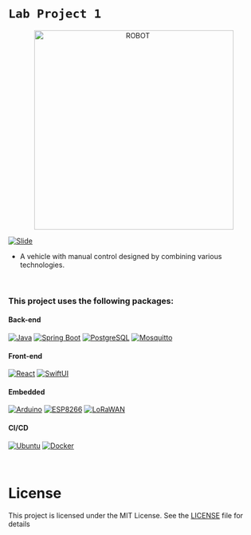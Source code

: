 # `Lab Project 1`

<div align="center">
<img src="/images/robot-imges.gif" alt="ROBOT" width="400" height="400">
</div>

[![Slide](https://img.shields.io/badge/Slide-000?style=for-the-badge&logo=livejournal&logoColor=white&color=FF0000)](./images/Slayt.pdf)

- A vehicle with manual control designed by combining various technologies.

<br>

### This project uses the following packages:

#### Back-end

[![Java](https://img.shields.io/badge/java-17.0-000?style=for-the-badge&logo=openjdk&logoColor=white&color=FF9A00)](https://www.java.com/en/)
[![Spring Boot](https://img.shields.io/badge/spring%20boot-3.1-000?style=for-the-badge&logo=springboot&logoColor=white&color=6DB33F)](https://spring.io/)
[![PostgreSQL](https://img.shields.io/badge/PostgreSQL-15.2-000?style=for-the-badge&logo=postgresql&logoColor=white&color=4479A1)](https://www.postgresql.org/)
[![Mosquitto](https://img.shields.io/badge/Mosquitto-2.0-000?style=for-the-badge&logo=eclipsemosquitto&logoColor=white&color=3C5280)](https://mosquitto.org/)

#### Front-end

[![React](https://img.shields.io/badge/React-18.0-000?style=for-the-badge&logo=react&logoColor=white&color=61DAFB)](https://react.dev/)
[![SwiftUI](https://img.shields.io/badge/SwiftUI-5.8-C70D2C?style=for-the-badge&logo=Swift&logoColor=white&color=F05138)](https://www.swift.org/)

#### Embedded

[![Arduino](https://img.shields.io/badge/Ardunio%20Mega-C70D2C?style=for-the-badge&logo=arduino&color=00878F)](https://www.arduino.cc/)
[![ESP8266](https://img.shields.io/badge/ESP32-C70D2C?style=for-the-badge&logo=esphome&color=0F0F11)](https://www.espressif.com/en/products/socs/esp32)
[![LoRaWAN](https://img.shields.io/badge/LoRaWan-C70D2C?style=for-the-badge&logo=wikiquote&color=380953)](https://lora-alliance.org/about-lorawan/)

#### CI/CD

[![Ubuntu](https://img.shields.io/badge/Ubuntu%20Server-22.0-000?style=for-the-badge&logo=ubuntu&logoColor=white&color=E95420)](https://ubuntu.com/server)
[![Docker](https://img.shields.io/badge/Docker-24.0-000?style=for-the-badge&logo=docker&logoColor=white&color=2496ED)](https://www.docker.com/)

<br>

# License

This project is licensed under the MIT License. See the [LICENSE](LICENSE) file for details

